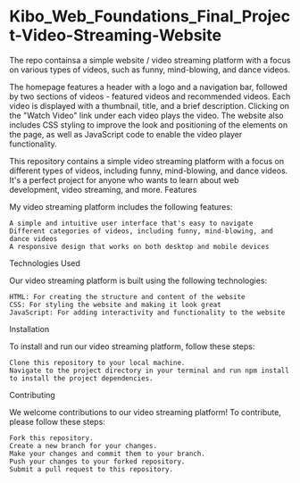 # Kibo_Web_Foundations_Final_Project-Video-Streaming-Website
The repo containsa a simple website / video streaming platform with a focus on various types of videos, such as funny, mind-blowing, and dance videos.


The homepage features a header with a logo and a navigation bar, followed by two sections of videos - featured videos and recommended videos. Each video is displayed with a thumbnail, title, and a brief description. Clicking on the "Watch Video" link under each video plays the video. The website also includes CSS styling to improve the look and positioning of the elements on the page, as well as JavaScript code to enable the video player functionality.

This repository contains a simple video streaming platform with a focus on different types of videos, including funny, mind-blowing, and dance videos. It's a perfect project for anyone who wants to learn about web development, video streaming, and more.
Features

My video streaming platform includes the following features:

    A simple and intuitive user interface that's easy to navigate
    Different categories of videos, including funny, mind-blowing, and dance videos
    A responsive design that works on both desktop and mobile devices

Technologies Used

Our video streaming platform is built using the following technologies:

    HTML: For creating the structure and content of the website
    CSS: For styling the website and making it look great
    JavaScript: For adding interactivity and functionality to the website

Installation

To install and run our video streaming platform, follow these steps:

    Clone this repository to your local machine.
    Navigate to the project directory in your terminal and run npm install to install the project dependencies.

Contributing

We welcome contributions to our video streaming platform! To contribute, please follow these steps:

    Fork this repository.
    Create a new branch for your changes.
    Make your changes and commit them to your branch.
    Push your changes to your forked repository.
    Submit a pull request to this repository.
